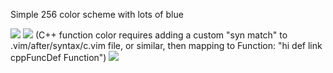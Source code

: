Simple 256 color scheme with lots of blue

<img src=http://i.imgur.com/DONyvVh.png>
<img src=http://i.imgur.com/rR1iedo.png>
(C++ function color requires adding a custom "syn match" to .vim/after/syntax/c.vim file, or similar, then mapping to Function: "hi def link cppFuncDef Function")
<img src=http://i.imgur.com/suYevCi.png>


